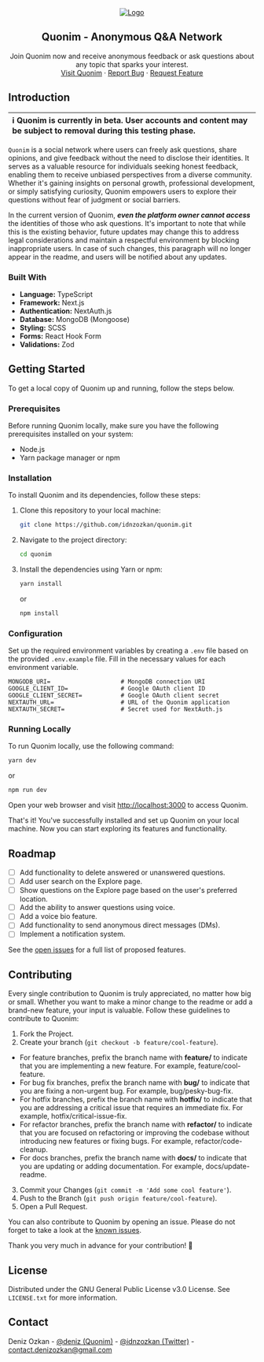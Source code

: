 <div align="center">
  <a href="https://github.com/othneildrew/Best-README-Template">
    <img src="https://github.com/idnzozkan/quonim/assets/59365742/44e86ecc-b7ea-4ffa-833d-fb4b751ce4f0" alt="Logo" >
  </a>

  <h2 align="center">Quonim - Anonymous Q&A Network</h3>

  <p align="center">
    Join Quonim now and receive anonymous feedback or ask questions about any topic that sparks your interest.
    <br />
    <a href="https://quonim.vercel.app/">Visit Quonim</a>
    ·
    <a href="https://github.com/idnzozkan/quonim/issues">Report Bug</a>
    ·
    <a href="https://github.com/idnzozkan/quonim/issues">Request Feature</a>
  </p>
</div>

## Introduction

| ℹ️ Quonim is currently in beta. User accounts and content may be subject to removal during this testing phase. |
| :------------------------------------------------------------------------------------------------------------- |

`Quonim` is a social network where users can freely ask questions, share opinions, and give feedback without the need to disclose their identities. It serves as a valuable resource for individuals seeking honest feedback, enabling them to receive unbiased perspectives from a diverse community. Whether it's gaining insights on personal growth, professional development, or simply satisfying curiosity, Quonim empowers users to explore their questions without fear of judgment or social barriers.

In the current version of Quonim, ***even the platform owner cannot access*** the identities of those who ask questions. It's important to note that while this is the existing behavior, future updates may change this to address legal considerations and maintain a respectful environment by blocking inappropriate users. In case of such changes, this paragraph will no longer appear in the readme, and users will be notified about any updates.

### Built With

* **Language:** TypeScript
* **Framework:** Next.js
* **Authentication:** NextAuth.js
* **Database:** MongoDB (Mongoose)
* **Styling:** SCSS
* **Forms:** React Hook Form
* **Validations:** Zod

## Getting Started

To get a local copy of Quonim up and running, follow the steps below.

### Prerequisites

Before running Quonim locally, make sure you have the following prerequisites installed on your system:

* Node.js
* Yarn package manager or npm

### Installation

To install Quonim and its dependencies, follow these steps:

1. Clone this repository to your local machine:
   ```sh
   git clone https://github.com/idnzozkan/quonim.git
   ```
2. Navigate to the project directory:
   ```sh
   cd quonim
   ```
3. Install the dependencies using Yarn or npm:
   ```sh
   yarn install
   ```
   or
   ```sh
   npm install
   ```

### Configuration

Set up the required environment variables by creating a `.env` file based on the provided `.env.example` file. Fill in the necessary values for each environment variable.

```
MONGODB_URI=                    # MongoDB connection URI
GOOGLE_CLIENT_ID=               # Google OAuth client ID
GOOGLE_CLIENT_SECRET=           # Google OAuth client secret
NEXTAUTH_URL=                   # URL of the Quonim application
NEXTAUTH_SECRET=                # Secret used for NextAuth.js
```

### Running Locally

To run Quonim locally, use the following command:
   ```sh
   yarn dev
   ```
   or
   ```sh
   npm run dev
   ```
Open your web browser and visit [http://localhost:3000](http://localhost:3000) to access Quonim.

That's it! You've successfully installed and set up Quonim on your local machine. Now you can start exploring its features and functionality.

## Roadmap

- [ ] Add functionality to delete answered or unanswered questions.
- [ ] Add user search on the Explore page.
- [ ] Show questions on the Explore page based on the user's preferred location.
- [ ] Add the ability to answer questions using voice.
- [ ] Add a voice bio feature.
- [ ] Add functionality to send anonymous direct messages (DMs).
- [ ] Implement a notification system.

See the [open issues](https://github.com/idnzozkan/quonim/issues) for a full list of proposed features.

## Contributing

Every single contribution to Quonim is truly appreciated, no matter how big or small. Whether you want to make a minor change to the readme or add a brand-new feature, your input is valuable. Follow these guidelines to contribute to Quonim:

1. Fork the Project.
2. Create your branch (`git checkout -b feature/cool-feature`).
  - For feature branches, prefix the branch name with **feature/** to indicate that you are implementing a new feature. For example, feature/cool-feature.
  - For bug fix branches, prefix the branch name with **bug/** to indicate that you are fixing a non-urgent bug. For example, bug/pesky-bug-fix.
  - For hotfix branches, prefix the branch name with **hotfix/** to indicate that you are addressing a critical issue that requires an immediate fix. For example, hotfix/critical-issue-fix.
  - For refactor branches, prefix the branch name with **refactor/** to indicate that you are focused on refactoring or improving the codebase without introducing new features or fixing bugs. For example, refactor/code-cleanup.
  - For docs branches, prefix the branch name with **docs/** to indicate that you are updating or adding documentation. For example, docs/update-readme.
3. Commit your Changes (`git commit -m 'Add some cool feature'`).
4. Push to the Branch (`git push origin feature/cool-feature`).
5. Open a Pull Request.

You can also contribute to Quonim by opening an issue. Please do not forget to take a look at the [known issues](https://github.com/idnzozkan/quonim/issues).

Thank you very much in advance for your contribution! 🥰

## License

Distributed under the GNU General Public License v3.0 License. See `LICENSE.txt` for more information.

## Contact

Deniz Ozkan - [@deniz (Quonim)](https://quonim.vercel.app/deniz) - [@idnzozkan (Twitter)](https://twitter.com/idnzozkan) - contact.denizozkan@gmail.com
